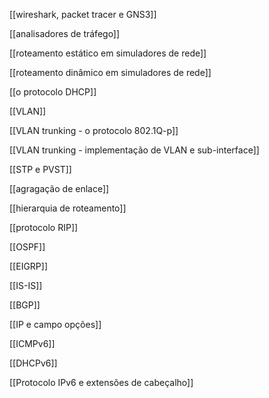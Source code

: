 [[wireshark, packet tracer e GNS3]]

[[analisadores de tráfego]]

[[roteamento estático em simuladores de rede]]

[[roteamento dinâmico em simuladores de rede]]

[[o protocolo DHCP]]

[[VLAN]]

[[VLAN trunking - o protocolo 802.1Q-p]]

[[VLAN trunking - implementação de VLAN e sub-interface]]

[[STP e PVST]]

[[agragação de enlace]]

[[hierarquia de roteamento]]

[[protocolo RIP]]

[[OSPF]]

[[EIGRP]]

[[IS-IS]]

[[BGP]]

[[IP e campo opções]]

[[ICMPv6]]

[[DHCPv6]]

[[Protocolo IPv6 e extensões de cabeçalho]]
